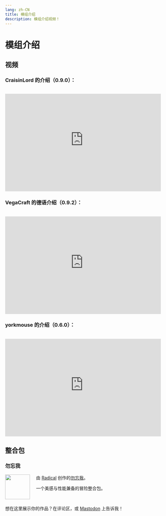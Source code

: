 ```yaml
---
lang: zh-CN
title: 模组介绍
description: 模组介绍视频！
---
```


# 模组介绍

## 视频

### CraisinLord 的介绍（0.9.0）：
<br/>

<iframe style="display: block; margin-left: auto; margin-right: auto; max-width: 100%;" width="560" height="315" src="https://www.youtube-nocookie.com/embed/gow0dhcOnnc?start=60" title="YouTube video player" frameborder="0" allow="accelerometer; autoplay; clipboard-write; encrypted-media; gyroscope; picture-in-picture; web-share" allowfullscreen></iframe>

### VegaCraft 的德语介绍（0.9.2）：
<br/>

<iframe style="display: block; margin-left: auto; margin-right: auto; max-width: 100%;" width="560" height="315" src="https://www.youtube-nocookie.com/embed/Q3xjkF02BZs?si=3ov341dZdbX4oqzq" title="YouTube video player" frameborder="0" allow="accelerometer; autoplay; clipboard-write; encrypted-media; gyroscope; picture-in-picture; web-share" allowfullscreen></iframe>

### yorkmouse 的介绍（0.6.0）：
<br/>

<iframe style="display: block; margin-left: auto; margin-right: auto; max-width: 100%;" width="560" height="315" src="https://www.youtube-nocookie.com/embed/7WDQgRxBUVg" title="YouTube video player" frameborder="0" allow="accelerometer; autoplay; clipboard-write; encrypted-media; gyroscope; picture-in-picture; web-share" allowfullscreen></iframe>

## 整合包

<div> 

### 勿忘我

[<img style="float: left" src="https://media.forgecdn.net/avatars/865/138/638276026018324099.gif" width="80" height="80"/> ](https://curseforge.com/minecraft/modpacks/forget-me-not)

<div style="padding-left: 100px;">

由 [Radical](https://www.curseforge.com/members/radical/projects) 创作的[勿忘我](https://curseforge.com/minecraft/modpacks/forget-me-not)。

一个美感与性能兼备的冒险整合包。

</div>

<br style="clear: both"/>

</div>

想在这里展示你的作品？在评论区，或 [Mastodon](https://mstdn.social/@melontini) 上告诉我！
